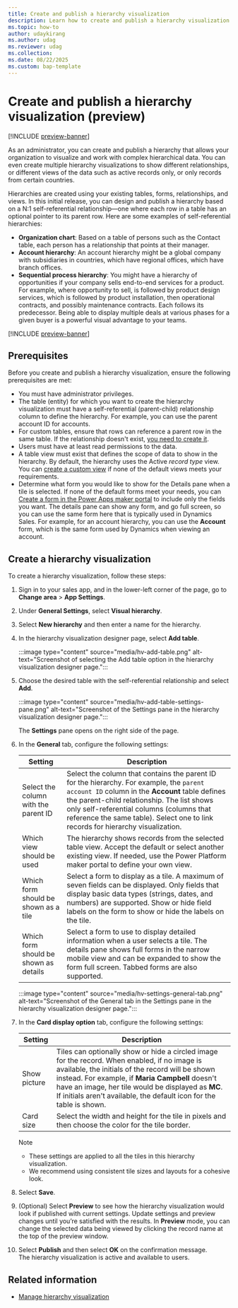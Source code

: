 ```yaml
---
title: Create and publish a hierarchy visualization
description: Learn how to create and publish a hierarchy visualization to better understand your data.
ms.topic: how-to
author: udaykirang
ms.author: udag
ms.reviewer: udag
ms.collection: 
ms.date: 08/22/2025
ms.custom: bap-template 
---
```


# Create and publish a hierarchy visualization (preview)

[!INCLUDE [preview-banner](~/../shared-content/shared/preview-includes/preview-banner.md)]

As an administrator, you can create and publish a hierarchy that allows your organization to visualize and work with complex hierarchical data. You can even create multiple hierarchy visualizations to show different relationships, or different views of the data such as active records only, or only records from certain countries.  

Hierarchies are created using your existing tables, forms, relationships, and views. In this initial release, you can design and publish a hierarchy based on a N:1 self-referential relationship&mdash;one where each row in a table has an optional pointer to its parent row. Here are some examples of self-referential hierarchies:  

- **Organization chart**: Based on a table of persons such as the Contact table, each person has a relationship that points at their manager.  
- **Account hierarchy**: An account hierarchy might be a global company with subsidiaries in countries, which have regional offices, which have branch offices.
- **Sequential process hierarchy**: You might have a hierarchy of opportunities if your company sells end-to-end services for a product. For example, where opportunity to sell, is followed by product design services, which is followed by product installation, then operational contracts, and possibly maintenance contracts. Each follows its predecessor. Being able to display multiple deals at various phases for a given buyer is a powerful visual advantage to your teams.

[!INCLUDE [preview-banner](~/../shared-content/shared/preview-includes/preview-note-d365.md)]

## Prerequisites

Before you create and publish a hierarchy visualization, ensure the following prerequisites are met:

- You must have administrator privileges.  
- The table (entity) for which you want to create the hierarchy visualization must have a self-referential (parent-child) relationship column to define the hierarchy. For example, you can use the parent account ID for accounts.  
- For custom tables, ensure that rows can reference a parent row in the same table. If the relationship doesn't exist, [you need to create it](/power-apps/maker/data-platform/create-edit-entity-relationships).  
- Users must have at least read permissions to the data.  
- A table view must exist that defines the scope of data to show in the hierarchy. By default, the hierarchy uses the Active *record type* view. You can [create a custom view](customize-views.md) if none of the default views meets your requirements.  
- Determine what form you would like to show for the Details pane when a tile is selected. If none of the default forms meet your needs, you can [Create a form in the Power Apps maker portal](/power-apps/maker/model-driven-apps/create-and-edit-forms) to include only the fields you want. The details pane can show any form, and go full screen, so you can use the same form here that is typically used in Dynamics Sales. For example, for an account hierarchy, you can use the **Account** form, which is the same form used by Dynamics when viewing an account.

## Create a hierarchy visualization

To create a hierarchy visualization, follow these steps:

1. Sign in to your sales app, and in the lower-left corner of the page, go to **Change area** > **App Settings**.  
1. Under **General Settings**, select **Visual hierarchy**.  
1. Select **New hierarchy** and then enter a name for the hierarchy.  
1. In the hierarchy visualization designer page, select **Add table**.  

    :::image type="content" source="media/hv-add-table.png" alt-text="Screenshot of selecting the Add table option in the hierarchy visualization designer page.":::

1. Choose the desired table with the self-referential relationship and select **Add**.  

    :::image type="content" source="media/hv-add-table-settings-pane.png" alt-text="Screenshot of the Settings pane in the hierarchy visualization designer page.":::

    The **Settings** pane opens on the right side of the page.

1. In the **General** tab, configure the following settings:

    | Setting | Description |
    |---------|-------------|
    | Select the column with the parent ID | Select the column that contains the parent ID for the hierarchy. For example, the `parent account ID` column in the **Account** table defines the parent-child relationship. The list shows only self-referential columns (columns that reference the same table). Select one to link records for hierarchy visualization. |
    | Which view should be used | The hierarchy shows records from the selected table view. Accept the default or select another existing view. If needed, use the Power Platform maker portal to define your own view. |
    | Which form should be shown as a tile | Select a form to display as a tile. A maximum of seven fields can be displayed. Only fields that display basic data types (strings, dates, and numbers) are supported. Show or hide field labels on the form to show or hide the labels on the tile. |
    | Which form should be shown as details | Select a form to use to display detailed information when a user selects a tile. The details pane shows full forms in the narrow mobile view and can be expanded to show the form full screen. Tabbed forms are also supported. |

    :::image type="content" source="media/hv-settings-general-tab.png" alt-text="Screenshot of the General tab in the Settings pane in the hierarchy visualization designer page.":::

1. In the **Card display option** tab, configure the following settings:  

    | Setting | Description |
    |---------|-------------|
    | Show picture | Tiles can optionally show or hide a circled image for the record. When enabled, if no image is available, the initials of the record will be shown instead. For example, if **Maria Campbell** doesn't have an image, her tile would be displayed as **MC**. If initials aren't available, the default icon for the table is shown. |
    | Card size | Select the width and height for the tile in pixels and then choose the color for the tile border. |

    > [!NOTE]
    > - These settings are applied to all the tiles in this hierarchy visualization.
    > - We recommend using consistent tile sizes and layouts for a cohesive look.

1. Select **Save**.  
1. (Optional) Select **Preview** to see how the hierarchy visualization would look if published with current settings. Update settings and preview changes until you’re satisfied with the results. In **Preview** mode, you can change the selected data being viewed by clicking the record name at the top of the preview window.  
1. Select **Publish** and then select **OK** on the confirmation message.  
    The hierarchy visualization is active and available to users.  

## Related information

- [Manage hierarchy visualization](manage-hierarchy-visualizations.md)
<!--- [Examples of hierarchy visualization](examples-hierarchy-visualizations.md)-->